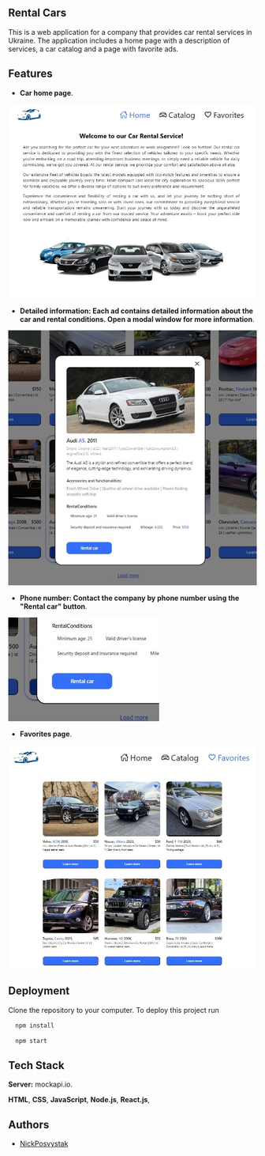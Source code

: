 
## Rental Cars


This is a web application for a company that provides car rental services in Ukraine. The application includes a home page with a description of services, a car catalog and a page with favorite ads.


## Features

 - **Car home page**. 

 ![Home page](./src/images/README/HomePage.jpg)

 - **Detailed information: Each ad contains detailed information about the car and rental conditions. Open a modal window for more information**.

  ![Details](./src/images/README/Details.jpg)
 
 - **Phone number: Contact the company by phone number using the "Rental car" button**.

![Phone number](./src/images/README/RentalCarsPhone.jpg)


  - **Favorites page**.

  ![Favorites page](./src/images/README/FavoritesPage.jpg)



## Deployment


Clone the repository to your computer.
To deploy this project run

```bash
  npm install
```
```bash
  npm start
```


## Tech Stack


**Server:** mockapi.io.


**HTML**, **CSS**, **JavaScript**, **Node.js**, **React.js**,








## Authors

- [NickPosvystak](https://github.com/NickPosvystak)